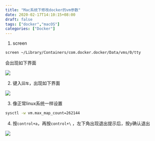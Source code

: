 ```yaml
---
title: "Mac系统下修改docker的vm参数"
date: 2020-02-17T14:10:15+08:00
draft: false
tags: ["docker","macOS"]
categories: ["Docker"]
---
```


1. screen

```sh
screen ~/Library/Containers/com.docker.docker/Data/vms/0/tty
```

会出现如下界面

![](https://cdn.jsdelivr.net/gh/gknoone/pic-cloud/img/20200217143600.png)


2. 键入`回车`，出现如下界面

![](https://cdn.jsdelivr.net/gh/gknoone/pic-cloud/img/20200217144718.png)

3. 像正常linux系统一样设置

```sh
sysctl -w vm.max_map_count=262144
```

4. 按`control+a`，再按`control+\` ，左下角出现退出提示后，按y确认退出

![](https://cdn.jsdelivr.net/gh/gknoone/pic-cloud/img/20200217144803.png)